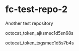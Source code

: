 # fc-test-repo-2
Another test repository

octocat_token_ajksmec1d5sn68s

octocat_token_txgsmec1d5s7b4s
